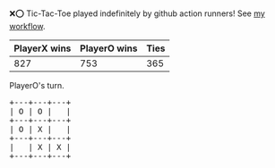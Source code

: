 :x::o: Tic-Tac-Toe played indefinitely by github action runners! See [my workflow](.github/workflows/play.yaml).

|PlayerX wins|PlayerO wins|Ties|
|-|-|-|
|827|753|365|

PlayerO's turn.

<pre>
+---+---+---+
| O | O |   |
+---+---+---+
| O | X |   |
+---+---+---+
|   | X | X |
+---+---+---+
</pre>